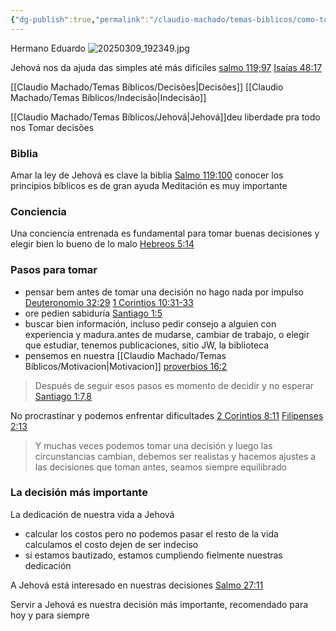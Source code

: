 ```yaml
---
{"dg-publish":true,"permalink":"/claudio-machado/temas-biblicos/como-tomar-boas-decisoes/","tags":["Decidir","decisiones"]}
---
```


Hermano Eduardo 
![20250309_192349.jpg](/img/user/Personal/Im%C3%A1genes/20250309_192349.jpg)

Jehová nos da ajuda das simples até más difíciles [salmo 119;97](https://wol.jw.org/es/wol/b/r4/lp-s/nwtsty/19/119#v=19:119:97)
[Isaías 48:17](https://wol.jw.org/es/wol/b/r4/lp-s/nwtsty/23/48#v=23:48:17) 

[[Claudio Machado/Temas Bíblicos/Decisões\|Decisões]] 
[[Claudio Machado/Temas Bíblicos/Indecisão\|Indecisão]] 

[[Claudio Machado/Temas Bíblicos/Jehová\|Jehová]]deu liberdade pra todo nos Tomar decisões

### Biblia 
Amar la ley de Jehová es clave la biblia 
[Salmo 119:100](https://wol.jw.org/es/wol/b/r4/lp-s/nwtsty/19/119#v=19:119:100) conocer los principios bíblicos es de gran ayuda 
Meditación es muy importante 
### Conciencia 
Una conciencia entrenada es fundamental para tomar buenas decisiones y elegir bien lo bueno de lo malo [Hebreos 5:14](https://wol.jw.org/es/wol/b/r4/lp-s/nwtsty/58/5#v=58:5:14)

### Pasos para tomar 
- pensar bem antes de tomar una decisión no hago nada por impulso [Deuteronomio 32:29](https://wol.jw.org/es/wol/b/r4/lp-s/nwtsty/5/32#v=5:32:29) [1 Corintios 10:31-33](https://wol.jw.org/es/wol/b/r4/lp-s/nwtsty/46/10#v=46:10:31-46:10:33)
- ore pedien sabiduría [Santiago 1:5](https://wol.jw.org/es/wol/b/r4/lp-s/nwtsty/59/1#v=59:1:5)
- buscar bien información, incluso pedir consejo a alguien con experiencia y madura.antes de mudarse, cambiar de trabajo, o elegir que estudiar, tenemos publicaciones, sitio JW, la biblioteca 
- pensemos en nuestra [[Claudio Machado/Temas Bíblicos/Motivacion\|Motivacion]] [proverbios 16:2](https://wol.jw.org/es/wol/b/r4/lp-s/nwtsty/20/16#v=20:16:2) 


>Después de seguir esos pasos es momento de decidir y no esperar [Santiago 1:7,8](https://wol.jw.org/es/wol/b/r4/lp-s/nwtsty/59/1#v=59:1:7-59:1:8)

No procrastinar y podemos enfrentar dificultades [2 Corintios 8:11](https://wol.jw.org/es/wol/b/r4/lp-s/nwtsty/47/8#v=47:8:11) [Filipenses 2:13](https://wol.jw.org/es/wol/b/r4/lp-s/nwtsty/50/2#v=50:2:13)

>Y muchas veces podemos tomar una decisión y luego las circunstancias cambian, debemos ser realistas y hacemos ajustes a las decisiones que toman antes, seamos siempre equilibrado 

### La decisión más importante 
La dedicación de nuestra vida a Jehová 
- calcular los costos pero no podemos pasar el resto de la vida calculamos el costo dejen de ser indeciso 
- si estamos bautizado, estamos cumpliendo fielmente nuestras dedicación 

A Jehová está interesado en nuestras decisiones 
[Salmo 27:11](https://wol.jw.org/es/wol/b/r4/lp-s/nwtsty/19/27#v=19:27:11)

Servir a Jehová es nuestra decisión más importante, recomendado para hoy y para siempre 